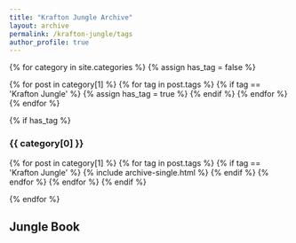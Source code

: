 ```yaml
---
title: "Krafton Jungle Archive"
layout: archive
permalink: /krafton-jungle/tags
author_profile: true
---
```


{% for category in site.categories %}
  {% assign has_tag = false %}

  {% for post in category[1] %}
    {% for tag in post.tags %}
      {% if tag == 'Krafton Jungle' %}
        {% assign has_tag = true %}
      {% endif %}
    {% endfor %}
  {% endfor %}

  {% if has_tag %}
### {{ category[0] }}
  {% for post in category[1] %}
    {% for tag in post.tags %}
      {% if tag == 'Krafton Jungle' %}
        {% include archive-single.html %}
      {% endif %}
    {% endfor %}
  {% endfor %}
  {% endif %}

{% endfor %}

## Jungle Book
